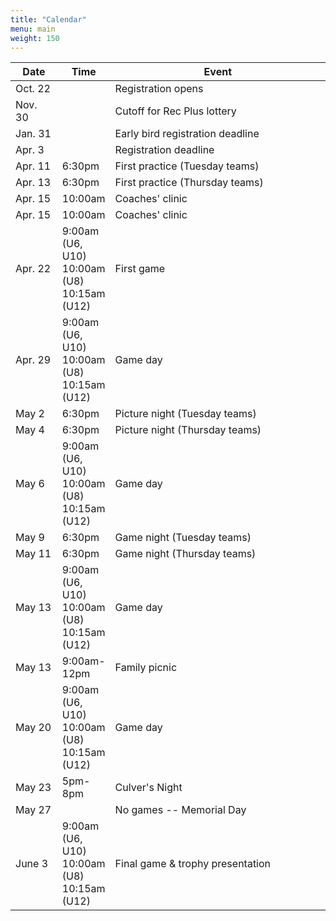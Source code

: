 ```yaml
---
title: "Calendar"
menu: main
weight: 150
---
```


<table class="table">
    <thead>
	<tr>
	    <th width="15%">Date</th>
	    <th width="15%">Time</th>
	    <th width="70%">Event</th>
	</tr>
    </thead>
    <tbody>
	<tr>
	    <td>Oct. 22</td>
	    <td></td>
	    <td>Registration opens</td>
	</tr>
	<tr>
	    <td>Nov. 30</td>
	    <td></td>
	    <td>Cutoff for Rec Plus lottery</td>
	</tr>
	<tr>
	    <td>Jan. 31</td>
	    <td></td>
	    <td>Early bird registration deadline</td>
	</tr>
	<tr>
	    <td>Apr. 3</td>
	    <td></td>
	    <td>Registration deadline</td>
	</tr>
	<tr>
	    <td>Apr. 11</td>
	    <td>6:30pm</td>
	    <td>First practice (Tuesday teams)</td>
	</tr>
	<tr>
	    <td>Apr. 13</td>
	    <td>6:30pm</td>	    
	    <td>First practice (Thursday teams)</td>
	</tr>
	<tr>
	    <td>Apr. 15</td>
	    <td>10:00am</td>
	    <td>Coaches' clinic</td>
	</tr>
	<tr>
	    <td>Apr. 15</td>
	    <td>10:00am</td>	    
	    <td>Coaches' clinic</td>
	</tr>
	<tr>
	    <td>Apr. 22</td>
	    <td>
		9:00am (U6, U10)<br />
		10:00am (U8)<br />
		10:15am (U12)<br />
	    </td>
	    <td>First game</td>
	</tr>
	<tr>
	    <td>Apr. 29</td>
	    <td>
		9:00am (U6, U10)<br />
		10:00am (U8)<br />
		10:15am (U12)<br />
	    </td>	    
	    <td>Game day</td>
	</tr>
	<tr>
	    <td>May 2</td>
	    <td>6:30pm</td>
	    <td>Picture night (Tuesday teams)</td>
	</tr>
	<tr>
	    <td>May 4</td>
	    <td>6:30pm</td>	    
	    <td>Picture night (Thursday teams)</td>
	</tr>
	<tr>
	    <td>May 6</td>
	    <td>
		9:00am (U6, U10)<br />
		10:00am (U8)<br />
		10:15am (U12)<br />
	    </td>	    
	    <td>Game day</td>
	</tr>
	<tr>
	    <td>May 9</td>
	    <td>6:30pm</td>
	    <td>Game night (Tuesday teams)</td>
	</tr>
	<tr>
	    <td>May 11</td>
	    <td>6:30pm</td>
	    <td>Game night (Thursday teams)</td>
	</tr>
	<tr>
	    <td>May 13</td>
	    <td>
		9:00am (U6, U10)<br />
		10:00am (U8)<br />
		10:15am (U12)<br />
	    </td>	    
	    <td>Game day</td>
	</tr>
	<tr>
	    <td>May 13</td>
	    <td>9:00am-12pm</td>
	    <td>Family picnic</td>
	</tr>
	<tr>
	    <td>May 20</td>
	    <td>
		9:00am (U6, U10)<br />
		10:00am (U8)<br />
		10:15am (U12)<br />
	    </td>	    
	    <td>Game day</td>
	</tr>
	<tr>
	    <td>May 23</td>
	    <td>5pm-8pm</td>
	    <td>Culver's Night</td>
	</tr>
	<tr>
	    <td>May 27</td>
	    <td></td>
	    <td>No games -- Memorial Day</td>
	</tr>
	<tr>
	    <td>June 3</td>
	    <td>
		9:00am (U6, U10)<br />
		10:00am (U8)<br />
		10:15am (U12)<br />
	    </td>	    
	    <td>Final game &amp; trophy presentation</td>
	</tr>
    </tbody>
</table>
